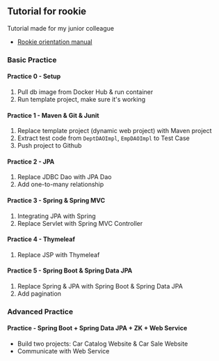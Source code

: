 ## Tutorial for rookie

Tutorial made for my junior colleague
* [Rookie orientation manual](https://hackmd.io/@zS7uqLwdSQ6iObiiEyu5JQ/BJbLNmkv8/https%3A%2F%2Fhackmd.io%2FDgBDMA3pRsOjIjdhWhkVbQ)

### Basic Practice
#### Practice 0 - Setup
1. Pull db image from Docker Hub & run container
2. Run template project, make sure it's working

#### Practice 1 - Maven & Git & Junit
1. Replace template project (dynamic web project) with Maven project
2. Extract test code from `DeptDAOImpl`, `EmpDAOImpl` to Test Case
3. Push project to Github

#### Practice 2 - JPA
1. Replace JDBC Dao with JPA Dao
2. Add one-to-many relationship

#### Practice 3 - Spring & Spring MVC
1. Integrating JPA with Spring
2. Replace Servlet with Spring MVC Controller

#### Practice 4 - Thymeleaf
1. Replace JSP with Thymeleaf

#### Practice 5 - Spring Boot & Spring Data JPA
1. Replace Spring & JPA with Spring Boot & Spring Data JPA
2. Add pagination

### Advanced Practice
#### Practice - Spring Boot + Spring Data JPA + ZK + Web Service
* Build two projects: Car Catalog Website & Car Sale Website
* Communicate with Web Service